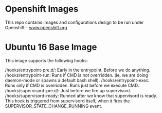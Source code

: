 # Openshift Images

This repo contains images and configurations design to be run under Openshift - www.openshift.org


# Ubuntu 16 Base Image


This image supports the following hooks:

/hooks/entrypoint-pre.d/: Early in the entrypoint. Before we do anything.
/hooks/entrypoint-run: Runs if CMD is not overridden. (ie, we are doing daemon-mode or spawns a default bash shell).
/hooks/entrypoint-exec: Runs only if CMD is overridden. Runs just before we execute CMD.
/hooks/supervisord-pre.d/: Just before we fire up supervisord.
/hooks/supervisord-ready: Runned after we know that supervisord is ready. This hook is triggered from supervisord itself, when it fires the SUPERVISOR_STATE_CHANGE_RUNNING event.




